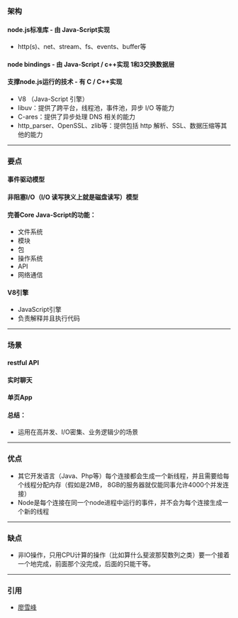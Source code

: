 

### 架构

#### node.js标准库 - 由 Java-Script实现
   + http(s)、net、stream、fs、events、buffer等
#### node bindings - 由 Java-Script / c++实现 1和3交换数据层
#### 支撑node.js运行的技术 - 有 C / C++实现
   + V8 （Java-Script 引擎）
   + libuv：提供了跨平台，线程池，事件池，异步 I/O 等能力
   + C-ares：提供了异步处理 DNS 相关的能力
   + http_parser、OpenSSL、zlib等：提供包括 http 解析、SSL、数据压缩等其他的能力

---

### 要点

#### 事件驱动模型
#### 非阻塞I/O（I/O 读写狭义上就是磁盘读写）模型
#### 完善Core Java-Script的功能：
   + 文件系统
   + 模块
   + 包
   + 操作系统
   + API
   + 网络通信
#### V8引擎
   + JavaScript引擎
   + 负责解释并且执行代码

---

### 场景

#### restful API
#### 实时聊天
#### 单页App
#### 总结：
   + 运用在高并发、I/O密集、业务逻辑少的场景

---

### 优点

+ 其它开发语言（Java、Php等）每个连接都会生成一个新线程，并且需要给每个线程分配内存（假如是2MB， 8GB的服务器就仅能同事允许4000个并发连接）
+ Node是每个连接在同一个node进程中运行的事件，并不会为每个连接生成一个新的线程

---

### 缺点

+ 非IO操作，只用CPU计算的操作（比如算什么斐波那契数列之类）要一个接着一个地完成，前面那个没完成，后面的只能干等。

---

### 引用

* [廖雪峰](https://www.liaoxuefeng.com/wiki/1022910821149312/1023025235359040)

